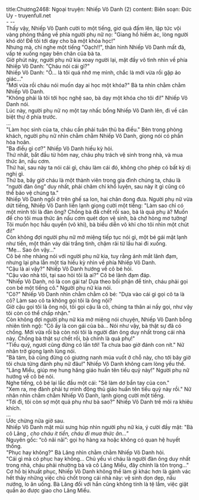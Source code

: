 title:Chương2468: Ngoại truyện: Nhiếp Vô Danh (2)
content:
Biên soạn: Đức Uy - truyenfull.net<br>- --<br>Thấy vậy, Nhiếp Vô Danh cười to một tiếng, giơ quả đấm lên, lập tức vội vàng phóng thẳng về phía người phụ nữ nọ: "Giang hồ hiểm ác, lòng người khó dò! Để tôi tới dạy cho bà một khóa học!"<br>Nhưng mà, chỉ nghe một tiếng "Oạch!!", thân hình Nhiếp Vô Danh mất đà, vấp té xuống ngay bên chân của bà ta.<br>Giờ phút này, người phụ nữ kia xoay người lại, mặt đầy vô tình nhìn về phía Nhiếp Vô Danh: "Cháu nói cái gì?"<br>Nhiếp Vô Danh: "Ồ... là tôi quá nhớ mẹ mình, chắc là mới vừa rồi gặp ảo giác..."<br>"Mới vừa rồi cháu nói muốn dạy ai học một khóa?" Bà ta nhìn chằm chằm Nhiếp Vô Danh.<br>"Không phải là tôi tới học nghệ sao, bà dạy một khóa cho tôi đi!" Nhiếp Vô Danh nói.<br>Lúc này, người phụ nữ nọ một tay nhấc bổng Nhiếp Vô Danh lên, đi về căn biệt thự ở phía trước.<br>...<br>"Làm học sinh của ta, cháu cần phải tuân thủ ba điều." Bên trong phòng khách, người phụ nữ nhìn chằm chằm Nhiếp Vô Danh, giọng nói có phần hòa hoãn.<br>"Ba điều gì cơ?" Nhiếp Vô Danh hiếu kỳ hỏi.<br>Thứ nhất, bắt đầu từ hôm nay, cháu phụ trách vệ sinh trong nhà, và mua thức ăn, nấu cơm.<br>Thứ hai, sau này ta nói cái gì, cháu làm cái đó, không cho phép có bất kỳ dị nghị gì.<br>Thứ ba, bây giờ cháu là một thành viên trong gia đình chúng ta, cháu là “người đàn ông” duy nhất, phải chăm chỉ khổ luyện, sau này ít gì cũng có thể bảo vệ chúng ta."<br>Nhiếp Vô Danh ngồi ở trên ghế sa lon, hai chân đong đưa. Người phụ nữ vừa dứt tiếng, Nhiếp Vô Danh liền lạnh giọng cười một tiếng: "Làm sao chỉ có một mình tôi là đàn ông? Chồng bà đã chết rồi sao, bà là quả phụ à? Muốn để cho tôi mua thức ăn nấu cơm quét dọn vệ sinh, bà chớ hòng mơ tưởng! Tôi muốn học hầu quyền (võ khỉ), bà biểu diễn võ khỉ cho tôi nhìn một chút đi!"<br>Còn không đợi người phụ nữ mở miệng tiếp tục nói gì, một bé gái mặt lạnh như tiền, một thân váy dài trắng tinh, chậm rãi từ lầu hai đi xuống.<br>"Mẹ... Sao ồn vậy..."<br>Cô bé nhẹ nhàng nói với người phụ nữ kia, tuy rằng ánh mắt lãnh đạm, nhưng lại pha lẫn một tia hiếu kỳ nhìn về phía Nhiếp Vô Danh.<br>"Cậu là ai vậy?" Nhiếp Vô Danh hướng về cô bé hỏi.<br>"Cậu vào nhà tôi, tại sao hỏi tôi là ai?" Cô bé lãnh đạm đáp.<br>"Nhiếp Vô Danh, nó là con gái ta! Dựa theo bối phận để tính, cháu phải gọi con bé một tiếng cô." Người phụ nữ kia nói.<br>"Cô?" Nhiếp Vô Danh nhìn chằm chằm cô bé: "Dựa vào cái gì gọi cô ta là cô? Làm sao cô ta không gọi tôi là ông nội?<br>Giờ cậu gọi tôi là ông nội, tôi gọi cậu là cô, chúng ta thân ai nấy gọi, như vậy tôi còn có thể chấp nhận."<br>Còn không đợi người phụ nữ kia mở miệng nói chuyện, Nhiếp Vô Danh bỗng nhiên tỉnh ngộ: "Cô ấy là con gái của bà... Nói như vậy, bà thật sự đã có chồng. Mới vừa rồi bà còn nói tôi là người đàn ông duy nhất trong cái nhà này. Chồng bà thật sự chết rồi, bà chính là quả phụ!"<br>"Tiểu quỷ, ngươi cũng đừng có lấn tới! Ta chưa bao giờ đánh con nít." Nữ nhân trở giọng lạnh lùng nói.<br>"Bà tám, bà cũng đừng có giương nanh múa vuốt ở chỗ này, cho tới bây giờ tôi chưa từng đánh phụ nữ đâu!" Nhiếp Vô Danh không cam lòng yếu thế.<br>"Lăng Miểu, giúp mẹ hung hăng giáo huấn tên tiểu quỷ này!" Người phụ nữ hướng về cô bé nói.<br>Nghe tiếng, cô bé lại lắc đầu một cái: "Sẽ làm dơ bẩn tay của con."<br>"Xem ra, mẹ đành phải tự mình động thủ giáo huấn tên tiểu quỷ này rồi." Nữ nhân nhìn chằm chằm Nhiếp Vô Danh, lạnh giọng cười một tiếng.<br>"Tới đi, tôi còn sợ một quả phụ như bà sao?" Nhiếp Vô Danh trề môi ra khiêu khích.<br>...<br>Ước chừng nửa giờ sau.<br>Nhiếp Vô Danh mặt mũi sưng húp nhìn người phụ nữ kia, ý cười đầy mặt: "Bà cô Lăng *, cho cháu ít tiền, cháu đi mua thức ăn..."<br>* Nguyên gốc: “cô nãi nãi”: gọi họ hàng xa hoặc không có quan hệ huyết thống.<br>"Phục hay không?" Bà Lăng nhìn chằm chằm Nhiếp Vô Danh hỏi.<br>"Cái gì mà có phục hay không... Chủ yếu vì cháu là người đàn ông duy nhất trong nhà, cháu phải nhường bà và cô Lăng Miểu, đây chính là tôn trọng..."<br>Cơ hồ bị khuất phục, Nhiếp Vô Danh không thể làm gì khác hơn là gánh vác hết thảy những việc chủ chốt trong cái nhà này: vệ sinh dọn dẹp, nấu nướng, lo ăn uống. Bà Lăng đối với hắn cũng không tính là tệ lắm, việc giặt quần áo được giao cho Lăng Miểu.